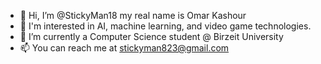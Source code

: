 - 👋 Hi, I’m @StickyMan18 my real name is Omar Kashour
- 👀 I'm interested in AI, machine learning, and video game technologies.
- 🌱 I’m currently a Computer Science student @ Birzeit University
- 📫 You can reach me at stickyman823@gmail.com

<!---
StickyMan18/StickyMan18 is a ✨ special ✨ repository because its `README.md` (this file) appears on your GitHub profile.
You can click the Preview link to take a look at your changes.
--->
